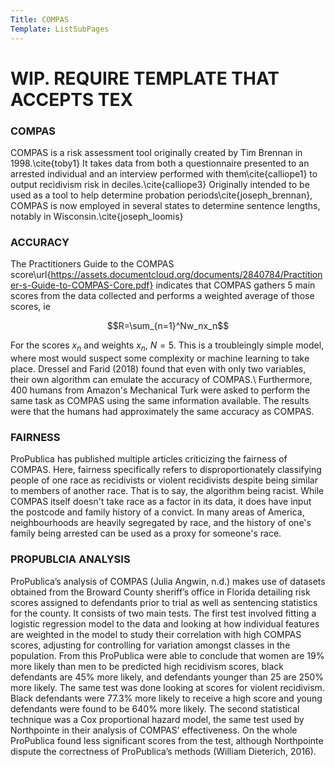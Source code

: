 ```yaml
---
Title: COMPAS
Template: ListSubPages
---
```


# WIP. REQUIRE TEMPLATE THAT ACCEPTS TEX

### COMPAS

COMPAS is a risk assessment tool originally created by Tim Brennan in 1998.\cite{toby1} It takes data from both a questionnaire presented to an arrested individual and an interview performed with them\cite{calliope1} to output recidivism risk in deciles.\cite{calliope3}
Originally intended to be used as a tool to help determine probation periods\cite{joseph_brennan}, COMPAS is now employed in several states to determine sentence lengths, notably in Wisconsin.\cite{joseph_loomis}

### ACCURACY

The Practitioners Guide to the COMPAS score\url{https://assets.documentcloud.org/documents/2840784/Practitioner-s-Guide-to-COMPAS-Core.pdf} indicates that COMPAS gathers 5 main scores from the data collected and performs a weighted average of those scores, ie

$$R=\sum_{n=1}^Nw_nx_n$$

For the scores $x_n$ and weights $x_n$, $N=5$. This is a troubleingly simple model, where most would suspect some complexity or machine learning to take place. Dressel and Farid (2018) found that even with only two variables, their own algorithm can emulate the accuracy of COMPAS.\\
Furthermore, 400 humans from Amazon's Mechanical Turk were asked to perform the same task as COMPAS using the same information available. The results were that the humans had approximately the same accuracy as COMPAS.

### FAIRNESS

ProPublica has published multiple articles criticizing the fairness of COMPAS. Here, fairness specifically refers to disproportionately classifying people of one race as recidivists or violent recidivists despite being similar to members of another race. That is to say, the algorithm being racist. While COMPAS itself doesn't take race as a factor in its data, it does have input the postcode and family history of a convict. In many areas of America, neighbourhoods are heavily segregated by race, and the history of one's family being arrested can be used as a proxy for someone's race.

### PROPUBLCIA ANALYSIS

ProPublica’s analysis of COMPAS (Julia Angwin, n.d.) makes use of datasets obtained from the
Broward County sheriff’s office in Florida detailing risk scores assigned to defendants prior to trial as
well as sentencing statistics for the county. It consists of two main tests.
The first test involved fitting a logistic regression model to the data and looking at how individual
features are weighted in the model to study their correlation with high COMPAS scores, adjusting for
controlling for variation amongst classes in the population. From this ProPublica were able to
conclude that women are 19% more likely than men to be predicted high recidivism scores, black
defendants are 45% more likely, and defendants younger than 25 are 250% more likely.
The same test was done looking at scores for violent recidivism. Black defendants were 77.3% more
likely to receive a high score and young defendants were found to be 640% more likely.
The second statistical technique was a Cox proportional hazard model, the same test used by
Northpointe in their analysis of COMPAS’ effectiveness. On the whole ProPublica found less
significant scores from the test, although Northpointe dispute the correctness of ProPublica’s
methods (William Dieterich, 2016).
